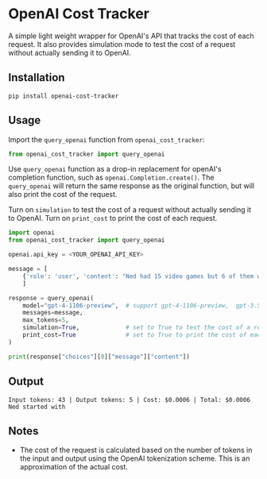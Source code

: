 # OpenAI Cost Tracker
A simple light weight wrapper for OpenAI's API that tracks the cost of each request. It also provides simulation mode to test the cost of a request without actually sending it to OpenAI. 


## Installation
```pip install openai-cost-tracker```


## Usage
Import the ```query_openai``` function from ```openai_cost_tracker```:
    
```python
from openai_cost_tracker import query_openai
```


Use ```query_openai``` function as a drop-in replacement for openAI's completion function, such as ```openai.Completion.create()```. The ```query_openai``` will return the same response as the original function, but will also print the cost of the request. 

Turn on ```simulation``` to test the cost of a request without actually sending it to OpenAI. Turn on ```print_cost``` to print the cost of each request.

```python
import openai 
from openai_cost_tracker import query_openai

openai.api_key = <YOUR_OPENAI_API_KEY>

message = [
    {'role': 'user', 'content': "Ned had 15 video games but 6 of them weren't working. If he wanted to sell the working games for $7 each, how much money could he earn?"}
    ]

response = query_openai(
    model="gpt-4-1106-preview",  # support gpt-4-1106-preview,  gpt-3.5-turbo-1106,  gpt-4
    messages=message,            
    max_tokens=5,
    simulation=True,             # set to True to test the cost of a request without actually sending it to OpenAI 
    print_cost=True              # set to True to print the cost of each request
)     

print(response["choices"][0]["message"]["content"])
```


## Output
```
Input tokens: 43 | Output tokens: 5 | Cost: $0.0006 | Total: $0.0006
Ned started with
```


## Notes
- The cost of the request is calculated based on the number of tokens in the input and output using the OpenAI tokenization scheme. This is an approximation of the actual cost.